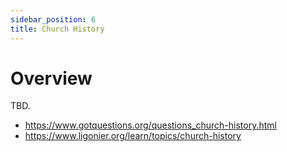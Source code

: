 ```yaml
---
sidebar_position: 6
title: Church History
---
```


# Overview
TBD.

- https://www.gotquestions.org/questions_church-history.html
- https://www.ligonier.org/learn/topics/church-history